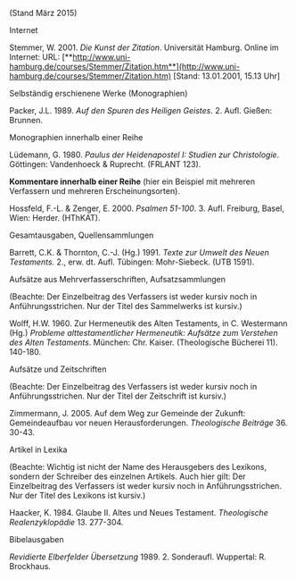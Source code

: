(Stand März 2015)

Internet

Stemmer, W. 2001. *Die Kunst der Zitation*. Universität Hamburg. Online im Internet: URL: [**http://www.uni-hamburg.de/courses/Stemmer/Zitation.htm**](http://www.uni-hamburg.de/courses/Stemmer/Zitation.htm) \[Stand: 13.01.2001, 15.13 Uhr\]

Selbständig erschienene Werke (Monographien)

Packer, J.L. 1989. *Auf den Spuren des Heiligen Geistes*. 2. Aufl. Gießen: Brunnen.

Monographien innerhalb einer Reihe

Lüdemann, G. 1980. *Paulus der Heidenapostel I: Studien zur Christologie*. Göttingen: Vandenhoeck & Ruprecht. (FRLANT 123).

**Kommentare innerhalb einer Reihe** (hier ein Beispiel mit mehreren Verfassern und mehreren Erscheinungsorten).

Hossfeld, F.-L. & Zenger, E. 2000. *Psalmen 51-100*. 3. Aufl. Freiburg, Basel, Wien: Herder. (HThKAT).

Gesamtausgaben, Quellensammlungen

Barrett, C.K. & Thornton, C.-J. (Hg.) 1991. *Texte zur Umwelt des Neuen Testaments.* 2., erw. dt. Aufl. Tübingen: Mohr-Siebeck. (UTB 1591).

Aufsätze aus Mehrverfasserschriften, Aufsatzsammlungen

(Beachte: Der Einzelbeitrag des Verfassers ist weder kursiv noch in Anführungsstrichen. Nur der Titel des Sammelwerks ist kursiv.)

Wolff, H.W. 1960. Zur Hermeneutik des Alten Testaments, in C. Westermann (Hg.) *Probleme alttestamentlicher Hermeneutik: Aufsätze zum Verstehen des Alten Testaments*. München: Chr. Kaiser. (Theologische Bücherei 11). 140-180.

Aufsätze und Zeitschriften

(Beachte: Der Einzelbeitrag des Verfassers ist weder kursiv noch in Anführungsstrichen. Nur der Titel der Zeitschrift ist kursiv.)

Zimmermann, J. 2005. Auf dem Weg zur Gemeinde der Zukunft: Gemeindeaufbau vor neuen Herausforderungen. *Theologische Beiträge* 36. 30-43.

Artikel in Lexika

(Beachte: Wichtig ist nicht der Name des Herausgebers des Lexikons, sondern der Schreiber des einzelnen Artikels. Auch hier gilt: Der Einzelbeitrag des Verfassers ist weder kursiv noch in Anführungsstrichen. Nur der Titel des Lexikons ist kursiv.)

Haacker, K. 1984. Glaube II. Altes und Neues Testament. *Theologische Realenzyklopädie* 13. 277-304.

Bibelausgaben

*Revidierte Elberfelder Übersetzung* 1989. 2. Sonderaufl. Wuppertal: R. Brockhaus.
